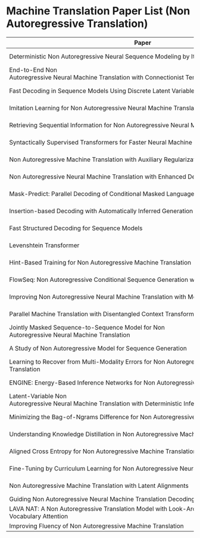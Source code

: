 
# Machine Translation Paper List (Non Autoregressive Translation)

| Paper                                                        | Authors                                                      | Venue      | Link                                                    |
| ------------------------------------------------------------ | ------------------------------------------------------------ | ---------- | ------------------------------------------------------- |
| Deterministic Non Autoregressive Neural Sequence Modeling by Iterative Refinement | *Jason Lee, Elman Mansimov, Kyunghyun Cho*   | EMNLP-2018 | https://doi.org/10.18653/v1/d18-1149            |
| End-to-End Non Autoregressive Neural Machine Translation with Connectionist Temporal Classification | *Jindrich Libovický, Jindrich Helcl*   | EMNLP-2018 | https://doi.org/10.18653/v1/d18-1336         |
| Fast Decoding in Sequence Models Using Discrete Latent Variables | *Lukasz Kaiser, Samy Bengio, Aurko Roy, Ashish Vaswani, Niki Parmar, Jakob Uszkoreit, Noam Shazeer*   |  ICML-2018 |https://arxiv.org/pdf/1803.03382.pdf         |
| Imitation Learning for Non Autoregressive Neural Machine Translation | *Bingzhen Wei, Mingxuan Wang, Hao Zhou, Junyang Lin, Xu Sun*   | ACL-2019 |  https://doi.org/10.18653/v1/p19-1125               |
| Retrieving Sequential Information for Non Autoregressive Neural Machine Translation | *Chenze Shao, Yang Feng, Jinchao Zhang, Fandong Meng, Xilin Chen, Jie Zhou*   | ACL-2019 |https://doi.org/10.18653/v1/p19-1288            |
| Syntactically Supervised Transformers for Faster Neural Machine Translation | *Nader Akoury, Kalpesh Krishna, Mohit Iyyer*   | ACL-2019 | https://doi.org/10.18653/v1/p19-1122           |
| Non Autoregressive Machine Translation with Auxiliary Regularization | *Yiren Wang, Fei Tian, Di He, Tao Qin, ChengXiang Zhai, Tie-Yan Liu*   | AAAI-2019 |https://doi.org/10.1609/aaai.v33i01.33015377    |
| Non Autoregressive Neural Machine Translation with Enhanced Decoder Input | *Junliang Guo, Xu Tan, Di He, Tao Qin, Linli Xu, Tie-Yan Liu*   | AAAI-2019 |https://doi.org/10.1609/aaai.v33i01.33013723               |
| Mask-Predict: Parallel Decoding of Conditional Masked Language Models | *Marjan Ghazvininejad, Omer Levy, Yinhan Liu, Luke Zettlemoyer*   | EMNLP-2019 |  https://doi.org/10.18653/v1/D19-1633               |
| Insertion-based Decoding with Automatically Inferred Generation Order | *Jiatao Gu, Qi Liu, Kyunghyun Cho*   | TACL-2019 |  https://transacl.org/ojs/index.php/tacl/article/view/1732               |
| Fast Structured Decoding for Sequence Models | *Zhiqing Sun, Zhuohan Li, Haoqing Wang, Di He, Zi Lin, Zhi-Hong Deng*   | NeurIPS-2019 | http://papers.nips.cc/paper/8566-fast-structured-decoding-for-sequence-models               |
| Levenshtein Transformer | *Jiatao Gu, Changhan Wang, Junbo Zhao*   | NeurIPS-2019 |  https://papers.nips.cc/paper/9297-levenshtein-transformer              |
| Hint-Based Training for Non Autoregressive Machine Translation | *Zhuohan Li, Zi Lin, Di He, Fei Tian, Tao Qin, Liwei Wang, Tie-Yan Liu*   | EMNLP-2019 |  https://doi.org/10.18653/v1/D19-1573               |
| FlowSeq: Non Autoregressive Conditional Sequence Generation with Generative Flow | *Xuezhe Ma, Chunting Zhou, Xian Li, Graham Neubig, Eduard H. Hovy*   | EMNLP-2019 |https://doi.org/10.18653/v1/D19-1437         |
| Improving Non Autoregressive Neural Machine Translation with Monolingual Data | *Jiawei Zhou, Phillip Keung*   |  ACL-2020 |https://www.aclweb.org/anthology/2020.acl-main.171         |
| Parallel Machine Translation with Disentangled Context Transformer | *Jungo Kasai, James Cross, Marjan Ghazvininejad, Jiatao Gu*   |  ICML-2020  |https://arxiv.org/abs/2001.05136         |
| Jointly Masked Sequence-to-Sequence Model for Non Autoregressive Neural Machine Translation | *Junliang Guo, Linli Xu, Enhong Chen*   |  ACL-2020  |https://www.aclweb.org/anthology/2020.acl-main.36         |
| A Study of Non Autoregressive Model for Sequence Generation | *Yi Ren, Jinglin Liu, Xu Tan, Zhou Zhao, Sheng Zhao, Tie-Yan Liu*   |  ACL-2020  |https://www.aclweb.org/anthology/2020.acl-main.15         |
| Learning to Recover from Multi-Modality Errors for Non Autoregressive Neural Machine Translation | *Qiu Ran, Yankai Lin, Peng Li, Jie Zhou*   |  ACL-2020  |https://www.aclweb.org/anthology/2020.acl-main.277         |
| ENGINE: Energy-Based Inference Networks for Non Autoregressive Machine Translation | *Lifu Tu, Richard Yuanzhe Pang, Sam Wiseman, Kevin Gimpel*   |  ACL-2020  |https://www.aclweb.org/anthology/2020.acl-main.251         |
| Latent-Variable Non Autoregressive Neural Machine Translation with Deterministic Inference Using a Delta Posterior | *Raphael Shu, Jason Lee, Hideki Nakayama, Kyunghyun Cho*   | AAAI-2020 | https://aaai.org/ojs/index.php/AAAI/article/view/6413               |
| Minimizing the Bag-of-Ngrams Difference for Non Autoregressive Neural Machine Translation | *Chenze Shao, Jinchao Zhang, Yang Feng, Fandong Meng and Jie Zhou*   |  AAAI-2020 |https://aaai.org/ojs/index.php/AAAI/article/view/5351         |
| Understanding Knowledge Distillation in Non Autoregressive Machine Translation | *Chunting Zhou, Jiatao Gu, Graham Neubig*   | ICLR-2020 | https://openreview.net/forum?id=BygFVAEKDH            |
| Aligned Cross Entropy for Non Autoregressive Machine Translation | *Marjan Ghazvininejad, Vladimir Karpukhin, Luke Zettlemoyer, Omer Levy*   | ICML-2020 | https://doi.org/10.18653/v1/p19-1122           |
| Fine-Tuning by Curriculum Learning for Non Autoregressive Neural Machine Translation | *Junliang Guo, Xu Tan, Linli Xu, Tao Qin, Enhong Chen, Tie-Yan Liu*   | AAAI-2020 | https://aaai.org/ojs/index.php/AAAI/article/view/6289               |
| Non Autoregressive Machine Translation with Latent Alignments | *Chitwan Saharia, William Chan, Saurabh Saxena, Mohammad Norouzi*   |  CoRR  |https://arxiv.org/abs/2004.07437         |
| Guiding Non Autoregressive Neural Machine Translation Decoding with Reordering Information | *Qiu Ran, Yankai Lin, Peng Li, Jie Zhou*   | CoRR | http://arxiv.org/abs/1911.02215               |
| LAVA NAT: A Non Autoregressive Translation Model with Look-Around Decoding and Vocabulary Attention | *Xiaoya Li, Yuxian Meng, Arianna Yuan, Fei Wu, Jiwei Li*   | CoRR |https://arxiv.org/abs/2002.03084         |
| Improving Fluency of Non Autoregressive Machine Translation | *Zdenek Kasner, Jindrich Libovický, Jindrich Helcl*   | CoRR | https://arxiv.org/abs/2004.03227           |


